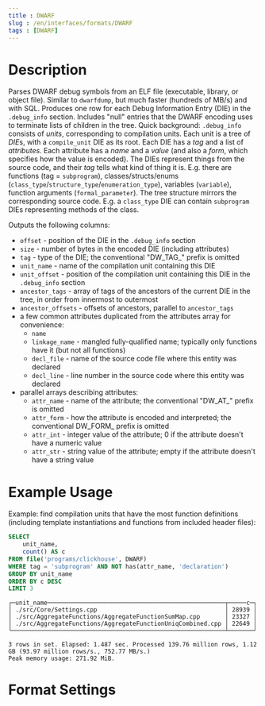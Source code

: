 ```yaml
---
title : DWARF
slug : /en/interfaces/formats/DWARF
tags : [DWARF]
---
```


# Description

Parses DWARF debug symbols from an ELF file (executable, library, or object file). Similar to `dwarfdump`, but much faster (hundreds of MB/s) and with SQL. Produces one row for each Debug Information Entry (DIE) in the `.debug_info` section. Includes "null" entries that the DWARF encoding uses to terminate lists of children in the tree.
Quick background: `.debug_info` consists of *units*, corresponding to compilation units. Each unit is a tree of *DIE*s, with a `compile_unit` DIE as its root. Each DIE has a *tag* and a list of *attributes*. Each attribute has a *name* and a *value* (and also a *form*, which specifies how the value is encoded). The DIEs represent things from the source code, and their *tag* tells what kind of thing it is. E.g. there are functions (tag = `subprogram`), classes/structs/enums (`class_type`/`structure_type`/`enumeration_type`), variables (`variable`), function arguments (`formal_parameter`). The tree structure mirrors the corresponding source code. E.g. a `class_type` DIE can contain `subprogram` DIEs representing methods of the class.

Outputs the following columns:
- `offset` - position of the DIE in the `.debug_info` section
- `size` - number of bytes in the encoded DIE (including attributes)
- `tag` - type of the DIE; the conventional "DW_TAG_" prefix is omitted
- `unit_name` - name of the compilation unit containing this DIE
- `unit_offset` - position of the compilation unit containing this DIE in the `.debug_info` section
- `ancestor_tags` - array of tags of the ancestors of the current DIE in the tree, in order from innermost to outermost
- `ancestor_offsets` - offsets of ancestors, parallel to `ancestor_tags`
- a few common attributes duplicated from the attributes array for convenience:
    - `name`
    - `linkage_name` - mangled fully-qualified name; typically only functions have it (but not all functions)
    - `decl_file` - name of the source code file where this entity was declared
    - `decl_line` - line number in the source code where this entity was declared
- parallel arrays describing attributes:
    - `attr_name` - name of the attribute; the conventional "DW_AT_" prefix is omitted
    - `attr_form` - how the attribute is encoded and interpreted; the conventional DW_FORM_ prefix is omitted
    - `attr_int` - integer value of the attribute; 0 if the attribute doesn't have a numeric value
    - `attr_str` - string value of the attribute; empty if the attribute doesn't have a string value

# Example Usage

Example: find compilation units that have the most function definitions (including template instantiations and functions from included header files):
```sql
SELECT
    unit_name,
    count() AS c
FROM file('programs/clickhouse', DWARF)
WHERE tag = 'subprogram' AND NOT has(attr_name, 'declaration')
GROUP BY unit_name
ORDER BY c DESC
LIMIT 3
```
```text
┌─unit_name──────────────────────────────────────────────────┬─────c─┐
│ ./src/Core/Settings.cpp                                    │ 28939 │
│ ./src/AggregateFunctions/AggregateFunctionSumMap.cpp       │ 23327 │
│ ./src/AggregateFunctions/AggregateFunctionUniqCombined.cpp │ 22649 │
└────────────────────────────────────────────────────────────┴───────┘

3 rows in set. Elapsed: 1.487 sec. Processed 139.76 million rows, 1.12 GB (93.97 million rows/s., 752.77 MB/s.)
Peak memory usage: 271.92 MiB.
```

# Format Settings




